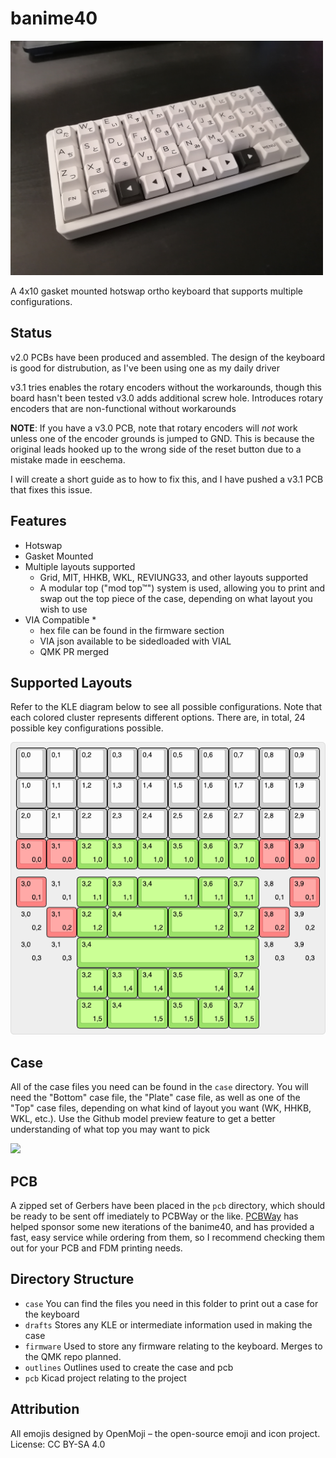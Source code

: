 # banime40

<img src="https://raw.githubusercontent.com/ChrisChrisLoLo/banime40/master/docs/images/IMG_20220319_143632.jpg" width="500">

A 4x10 gasket mounted hotswap ortho keyboard that supports multiple configurations.

## Status
v2.0 PCBs have been produced and assembled. The design of the keyboard is good for distrubution, as I've been using one as my daily driver

v3.1 tries enables the rotary encoders without the workarounds, though this board hasn't been tested
v3.0 adds additional screw hole. Introduces rotary encoders that are non-functional without workarounds

**NOTE**: If you have a v3.0 PCB, note that rotary encoders will _not_ work unless one of the encoder grounds is jumped to GND. This is because the original leads hooked up to the wrong side of the reset button due to a mistake made in eeschema.

I will create a short guide as to how to fix this, and I have pushed a v3.1 PCB that fixes this issue.

## Features
- Hotswap
- Gasket Mounted
- Multiple layouts supported
    - Grid, MIT, HHKB, WKL, REVIUNG33, and other layouts supported
    - A modular top ("mod top™") system is used, allowing you to print and swap out the top piece of the case, depending on what layout you wish to use
- VIA Compatible *
    - hex file can be found in the firmware section
    - VIA json available to be sidedloaded with VIAL
    - QMK PR merged

## Supported Layouts
Refer to the KLE diagram below to see all possible configurations. Note that each colored cluster represents different options.
There are, in total, 24 possible key configurations possible.

<img src="https://raw.githubusercontent.com/ChrisChrisLoLo/banime40/master/docs/images/keyboard-layout.png">

## Case 
All of the case files you need can be found in the `case` directory. You will need the "Bottom" case file, the "Plate" case file, as well as one of the "Top" case files, depending on what kind of layout you want (WK, HHKB, WKL, etc.). Use the Github model preview feature to get a better understanding of what top you may want to pick

 <img src="https://raw.githubusercontent.com/ChrisChrisLoLo/banime40/master/docs/images/IMG_20220319_144006.jpg" width="500">

## PCB
A zipped set of Gerbers have been placed in the `pcb` directory, which should be ready to be sent off imediately to PCBWay or the like. [PCBWay](https://www.pcbway.com/) has helped sponsor some new iterations of the banime40, and has provided a fast, easy service while ordering from them, so I recommend checking them out for your PCB and FDM printing needs.

## Directory Structure
- `case`
    You can find the files you need in this folder to print out a case for the keyboard
- `drafts`
    Stores any KLE or intermediate information used in making the case
- `firmware`
    Used to store any firmware relating to the keyboard. Merges to the QMK repo planned.
- `outlines`
    Outlines used to create the case and pcb
- `pcb`
    Kicad project relating to the project
    
## Attribution
All emojis designed by OpenMoji – the open-source emoji and icon project. License: CC BY-SA 4.0
